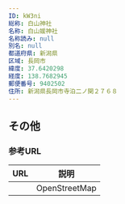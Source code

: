 ```yaml
---
ID: kW3ni
総称: 白山神社
名称: 白山媛神社
名称読み: null
別名: null
都道府県: 新潟県
区域: 長岡市
緯度: 37.6420298
経度: 138.7682945
郵便番号: 9402502
住所: 新潟県長岡市寺泊二ノ関２７６８
---
```


## その他

### 参考URL

| URL | 説明          |
| --- | ------------- |
|     | OpenStreetMap |
